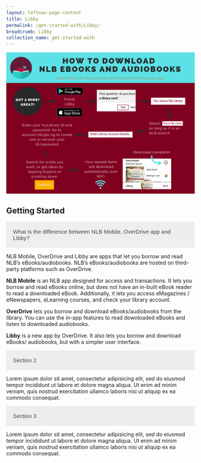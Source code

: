 ```yaml
---
layout: leftnav-page-content
title: Libby
permalink: /get-started-with/Libby/
breadcrumb: Libby
collection_name: get-started-with
---
```

![A flowchart describing how to download eBooks and audiobooks with the Libby app.](/images/Libby_Flowchart.png)

<html>
<head>
<meta name="viewport" content="width=device-width, initial-scale=1">
<style>
.accordion {
  background-color: #eee;
  color: #444;
  cursor: pointer;
  padding: 18px;
  width: 100%;
  border: none;
  text-align: left;
  outline: none;
  font-size: 15px;
  transition: 0.4s;
}

.active, .accordion:hover {
  background-color: #ccc;
}

.accordion:after {
  content: '\002B';
  color: #777;
  font-weight: bold;
  float: right;
  margin-left: 5px;
}

.active:after {
  content: "\2212";
}

.panel {
  padding: 0 18px;
  background-color: white;
  max-height: 0;
  overflow: hidden;
  transition: max-height 0.2s ease-out;
}
</style>
</head>
<body>

<h2>Getting Started</h2>

<button class="accordion">What is the difference between NLB Mobile, OverDrive app and Libby?</button>

<div class="panel">
  <p>NLB Mobile, OverDrive and Libby are apps that let you borrow and read NLB’s
eBooks/audiobooks. NLB’s eBooks/audiobooks are hosted on third-party platforms such
as OverDrive.
<p>
<B>NLB Mobile</B> is an NLB app designed for access and transactions. It lets you borrow and read eBooks online, but does not have an in-built eBook reader to read a downloaded
eBook. Additionally, it lets you access eMagazines / eNewspapers, eLearning courses,
and check your library account.</p>
<B>OverDrive</B> lets you borrow and download eBooks/audiobooks from the library. You
can use the in-app features to read downloaded eBooks and listen to downloaded
audiobooks.<P>
<B>Libby</B> is a new app by OverDrive. It also lets you borrow and download eBooks/
audiobooks, but with a simpler user interface.</p>
</div>

<button class="accordion">Section 2</button>

<div class="panel">
  <p>Lorem ipsum dolor sit amet, consectetur adipisicing elit, sed do eiusmod tempor incididunt ut labore et dolore magna aliqua. Ut enim ad minim veniam, quis nostrud exercitation ullamco laboris nisi ut aliquip ex ea commodo consequat.</p>
</div>

<button class="accordion">Section 3</button>

<div class="panel">
  <p>Lorem ipsum dolor sit amet, consectetur adipisicing elit, sed do eiusmod tempor incididunt ut labore et dolore magna aliqua. Ut enim ad minim veniam, quis nostrud exercitation ullamco laboris nisi ut aliquip ex ea commodo consequat.</p>
</div>

<script>
var acc = document.getElementsByClassName("accordion");
var i;

for (i = 0; i < acc.length; i++) {
  acc[i].addEventListener("click", function() {
    this.classList.toggle("active");
    var panel = this.nextElementSibling;
    if (panel.style.maxHeight){
      panel.style.maxHeight = null;
    } else {
      panel.style.maxHeight = panel.scrollHeight + "px";
    } 
  });
}
</script>

</body>
</html>
